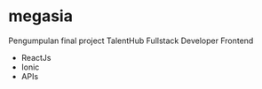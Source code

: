 # megasia
Pengumpulan final project TalentHub Fullstack Developer
Frontend 
- ReactJs
- Ionic
- APIs
  
